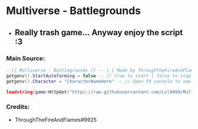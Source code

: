 # Multiverse - Battlegrounds
- ##  Really trash game... Anyway enjoy the script :3

### Main Source:
```lua
--[[ Multiverse - Battlegrounds ]] -- | [ Made by ThroughTheFireAndFlames#9925 ]
getgenv().StartAutofarming = false -- // true to start | false to stop.
getgenv().Character = "CharacterNameHere" -- // Open F9 console to see all available characters (You must own the Character).

loadstring(game:HttpGet("https://raw.githubusercontent.com/Lvl9999/Multiverse-Battlegrounds/main/Autofarm"))();
```

### Credits:
* ThroughTheFireAndFlames#9925
